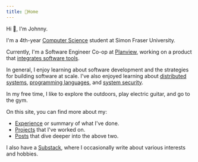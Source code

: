 ```yaml
---
title: 🍞Home
---
```


Hi 👋, I'm Johnny.

I'm a 4th-year [Computer Science](https://www.sfu.ca/computing.html) student at Simon Fraser University. 

Currently, I'm a Software Engineer Co-op at [Planview](https://www.planview.com/), working on a product that [integrates software tools](https://www.planview.com/products-solutions/products/hub).

In general, I enjoy learning about software development and the strategies for building software at scale. 
I've also enjoyed learning about 
[distributed systems](https://www.sfu.ca/outlines.html?2023/fall/cmpt/431/d100), 
[programming languages](https://www.sfu.ca/outlines.html?2023/summer/cmpt/383/d100), and 
[system security](https://www.sfu.ca/outlines.html?2024/summer/cmpt/403/d100).

In my free time, I like to explore the outdoors, play electric guitar, and go to the gym. 

On this site, you can find more about my:
- [Experience](about/experience.md) or summary of what I've done.
- [Projects](about/projects) that I've worked on. 
- [Posts](posts/) that dive deeper into the above two.

I also have a [Substack](https://toastjpg.substack.com/), where I occasionally write about various interests and hobbies. 
